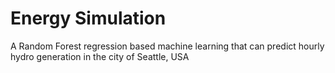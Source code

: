 # Energy Simulation
A Random Forest regression based machine learning that can predict hourly hydro generation in the city of Seattle, USA
